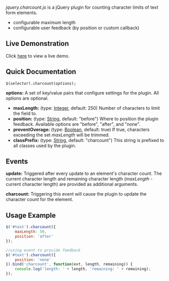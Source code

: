 *jquery.charcount.js* is a jQuery plugin for counting character limits of text form elements.

* configurable maximum length
* configurable user feedback (by position or custom callback)


## Live Demonstration

Click [here](http://craigmccoy.github.com/jquery-charcount/ "craigmccoy/jquery-charcount") to view a live demo.


## Quick Documentation

<code><p>$(*selector*).charcount(*options*);</p></code>

**options:** A set of key/value pairs that configure settings for the plugin.  All options are optional.

* **maxLength:** (type: <a href="http://docs.jquery.com/Types#Integer" target="_blank">Integer</a>, default: 250) Number of characters to limit the field to.
* **position:** (type: <a href="http://docs.jquery.com/Types#String" target="_blank">String</a>, default: "before") Where to position the plugin feedback.  Available options are "before", "after", and "none".
* **preventOverage:** (type: <a href="http://docs.jquery.com/Types#Boolean" target="_blank">Boolean</a>, default: true) If true, characters exceeding the set *maxLength* will be trimmed.
* **classPrefix:** (type: <a href="http://docs.jquery.com/Types#String" target="_blank">String</a>, default: "charcount") This string is prefixed to all classes used by the plugin.


## Events

**update:** Triggered after every update to an element's character count.  The current character length and remaining character length (*maxLength* - current character length) are provided as additional arguments.

**charcount:** Triggering this event will cause the plugin to update the character count for the element.


## Usage Example

```javascript
$('#text').charcount({
	maxLength: 50,
	position: 'after'
});

//using event to provide feedback
$('#text').charcount({
	position: 'none'
}).bind('charcount', function(evt, length, remaining)) { 
	console.log('length: ' + length, 'remaining: ' + remaining);
});
```
